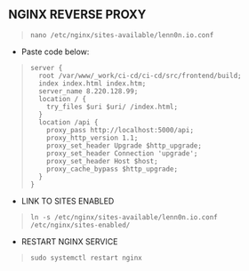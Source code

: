 
## NGINX REVERSE PROXY

>     nano /etc/nginx/sites-available/lenn0n.io.conf
- Paste code below: 
>     server {
>       root /var/www/_work/ci-cd/ci-cd/src/frontend/build;
>       index index.html index.htm;
>       server_name 8.220.128.99;
>       location / {
>         try_files $uri $uri/ /index.html;
>       }
>       location /api {
>         proxy_pass http://localhost:5000/api;
>         proxy_http_version 1.1;
>         proxy_set_header Upgrade $http_upgrade;
>         proxy_set_header Connection 'upgrade';
>         proxy_set_header Host $host;
>         proxy_cache_bypass $http_upgrade;
>       }
>     }

- LINK TO SITES ENABLED
>     ln -s /etc/nginx/sites-available/lenn0n.io.conf /etc/nginx/sites-enabled/

- RESTART NGINX SERVICE
>     sudo systemctl restart nginx
